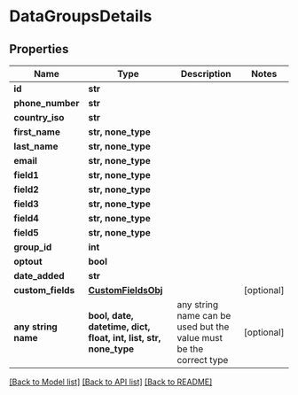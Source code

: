 # DataGroupsDetails


## Properties
Name | Type | Description | Notes
------------ | ------------- | ------------- | -------------
**id** | **str** |  | 
**phone_number** | **str** |  | 
**country_iso** | **str** |  | 
**first_name** | **str, none_type** |  | 
**last_name** | **str, none_type** |  | 
**email** | **str, none_type** |  | 
**field1** | **str, none_type** |  | 
**field2** | **str, none_type** |  | 
**field3** | **str, none_type** |  | 
**field4** | **str, none_type** |  | 
**field5** | **str, none_type** |  | 
**group_id** | **int** |  | 
**optout** | **bool** |  | 
**date_added** | **str** |  | 
**custom_fields** | [**CustomFieldsObj**](CustomFieldsObj.md) |  | [optional] 
**any string name** | **bool, date, datetime, dict, float, int, list, str, none_type** | any string name can be used but the value must be the correct type | [optional]

[[Back to Model list]](../../README.md#models) [[Back to API list]](../../README.md#available-methods) [[Back to README]](../../README.md)



